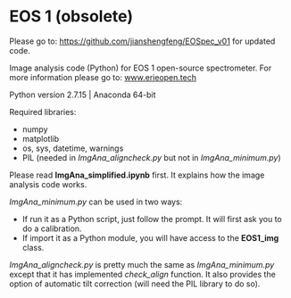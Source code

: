 # EOS 1 (obsolete)

Please go to: https://github.com/jianshengfeng/EOSpec_v01 for updated code.

Image analysis code (Python) for EOS 1 open-source spectrometer. 
For more information please go to:  www.erieopen.tech

Python version 2.7.15 | Anaconda 64-bit

Required libraries:
- numpy
- matplotlib
- os, sys, datetime, warnings
- PIL (needed in *ImgAna_aligncheck.py* but not in *ImgAna_minimum.py*)

Please read **ImgAna_simplified.ipynb** first. It explains how the image analysis code works.

*ImgAna_minimum.py* can be used in two ways:
- If run it as a Python script, just follow the prompt. It will first ask you to do a calibration.
- If import it as a Python module, you will have access to the **EOS1_img** class.

*ImgAna_aligncheck.py* is pretty much the same as *ImgAna_minimum.py* except that it has implemented *check_align* function. It also provides the option of automatic tilt correction (will need the PIL library to do so).
